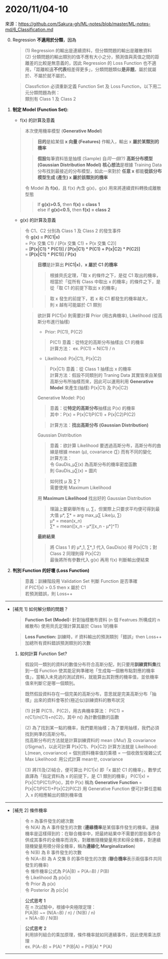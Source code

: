 # 2020/11/04-10
來源：https://github.com/Sakura-gh/ML-notes/blob/master/ML-notes-md/6_Classification.md

0.  Regression <b>不適用於分類</b>，因為<br>
    > (1) Regression 的輸出是連續資料，但分類問題的輸出是離散資料<br>
    > (2) 分類問題的輸出類別的值不應有大小之分，預測值與真值之間的距離差的比較是無意義的，因此 Regression 的 Loss Function 也不適用，「距離較遠<b>不代表</b>相差得更多」，分類問題類似<b>是非題</b>，屬於就屬於、不屬於就不屬於。
    
    > Classfiction 必須重新定義 Function Set 及 Loss Function，以下用二元分類問題為例：<br>
    > 類別有 Class 1 及 Class 2
0.  <b>制定 Model (Function Set):</b><br>
    * f(x) 的計算及意義
    > 本次使用機率模型 (**Generative Model**)<br>
    >> **目的**是給某個 **x 向量 (Features)** 作輸入，輸出 x **屬於某類別的機率**
    >
    >> **假設**每筆資料皆是抽樣 (Sample) 自*同一個(?)* **高斯分布模型 (Gaussian Distribution Model)**
    >> **核心想法**是根據 Training Data 分布找到最接近的分布模型，如此一來對於 **任意 x** 都能**從該分布模型生成 (產生) x 屬於該類別的機率**
    >
    > 令 Model 為 <b>f(x)</b>，且 f(x) 內含 g(x)，g(x) 用來將連續資料轉換成離散型態</b><br>
    >> If <b>g(x)>0.5,</b> then <b>f(x) = class 1</b><br>
    >> else if <b>g(x)<0.5,</b> then <b>f(x) = class 2</b><br>
    * g(x) 的計算及意義
    > 令 C1、C2 分別為 Class 1 及 Class 2 的發生事件<BR>
    > 令 <b>g(x) = P(C1|x)</b><br>
    > = P(x 交集 C1) / [P(x 交集 C1) + P(x 交集 C2)]<br>
    > = <b>[P(x|C1) * P(C1)] / [P(x|C1) * P(C1) + P(x|C2) * P(C2)]</b><br>
    > = <b>[P(x|C1) * P(C1)] / P(x)</b>
    >> <b>目標</b>是計算出 <b>P(C1|x)</b>，<b>x 屬於 C1 的機率</b>
    >>> 根據貝氏定理，「取 x 的條件之下，是從 C1 取出的機率，相當於「從所有 Class 中取出 x 的機率」的條件之下，是從「取 C1 的前提下取出 x 的機率」
    >>
    >>> 取 x 發生的前提下，若 x 和 C1 都發生的機率越大，<br>則 x 越有可能屬於 C1 類別
    >
    >> 欲計算 P(C1|x) 則需要計算 Prior (用古典機率), Likelihood (從高斯分布進行抽樣)<br>
    >> * Prior: P(C1), P(C2)<br>
    >> > P(C1) 意義：從特定的高斯分布抽樣出 C1 的機率<br>
    >>> 計算方法： ex. P(C1) = N(C1) / n
    >>
    >> * Likelihood: P(x|C1), P(x|C2)
    >>> P(x|C1) 意義：從 Class 1 抽樣出 x 的機率<br>
    >>> 計算方法：假設不同類別的 Traning Data 其實皆來自某個高斯分布所抽樣而來，因此可以運用利用 **Generative Model** 來產生(抽樣) P(x|C1) 及 P(x|C2)
    >>
    >> Generative Model: P(x)
    >>> 意義：從**特定的高斯分布**抽樣出 P(x) 的機率<br>
    >>> 其中：P(x) =  P(x|C1)P(C1) + P(x|C2)P(C2)
    >>
    >>> 計算方法：**找出高斯分布 (Gaussian Distribution)**
    >>
    >> Gaussian Distribution
    >>> 意義：欲計算 Likelihood 要透過高斯分布，高斯分布的曲線是根據 mean (μ), covariance (∑) 而有不同的變化<br>
    >>> 計算方法：<br>
    >>> 令 GauDis_μ∑(x) 為高斯分布的機率密度函數<br>
    >>> 則 GauDis_μ∑(x) = 圖片<br>
    >>
    >>> 如何找 μ 及 ∑ ?<br>
    >>> 需要使用 Maximum Likelihood
    >>
    >> 用 **Maximum Likelihood** 找出好的 Gaussian Distribution
    >>> 理論上要窮舉所有 μ, ∑，但實際上只要求平均便可得到最大值
    >>> μ*, ∑* = arg max_μ∑ Like(μ, ∑)<br>
    >>> μ* = mean(x_n)<br>
    >>> ∑* = mean([x_n - μ*][x_n - μ*]^T)<br>
    >>
    >> **最終結果**<br>
    >>> 將 Class 1 的 μ\*_1, ∑\*_1 代入 GauDis(x) 得 P(x|C1)；對Class 2 同理則得 P(x|C2)<br>
    >>> 最後將所有參數代入 g(x) 再用 f(x) 判斷輸出便結束

0.  <b>判別 Function 的好壞 (Loss Function)</b><br>
    > 意義：訓練階段用 Validation Set 判斷 Function 是否準確<br>
    > if P(C1|x) > 0.5 then x 屬於 C1<br>
    > 若預測錯誤，則 Loss++

---    
* [補充 1] 如何解分類的問題？
    > <b>Function Set (Model):</b> 針對抽樣散布資料 (n 個 Featrues 所構成的 n 維散布) 使用貝氏定理計算其屬於 Class 1的機率
    
    > <b>Loss Function:</b> 
    > 訓練時，if 資料輸出的預測類別「錯誤」then Loss++<br>
    > 加總所有資料錯誤預測類別的次數

    1. 如何計算 Function Set?
    > 假設同一類別的資料的數值分布符合高斯分配，則只要用<b>訓練資料集</b>找到一個 Function 使其能足夠準確地「生成每一個散布點對應的機率值」，當輸入未見過的測試資料，就能算出其對應的機率值，並依機率值來判斷它是哪一個類別。
    
    > 既然假設資料存在一個完美的高斯分布，意思就是完美高斯分布「抽樣」出來的資料會等於(極近似)訓練資料的散布狀況   
    
    > (1) 計算 P(C1)、P(C2)，用古典機率算法： P(C1) = n(C1)/n(C1)+n(C2)，其中 n() 為計數個數的函數
    
    > (2) 為了找到某一點的機率，我們要用抽樣；為了要用抽樣，我們必須找到夠準的高斯分布。<br>
    找高斯分布的方法就是計算訓練資料的 mean (/Mu/) 及 covariance (/Sigma/)，以此可計算 P(x|C1)、P(x|C2)
    計算方法就是 Likelihood: L(mean, covariance) = 個別資料機率值的乘積 = 一個收斂型複雜公式<br>
    Max Likelihood: 用公式計算 meanㄝ, covariance
    
    > (3) 將(1)及(2)結合，便可算出 P(C1|x) 即「x 屬於 C1 的機率」，數學式直譯為「指定資料為 x 的前提下，是 C1 類別的機率」
    P(C1|x) = P(x|C1)P(C1)/P(x)，其中 P(x) 稱為 <b>Generative Function</b> = P(x|C1)P(C1)+P(x|C2)P(C2)
    用 Generative Function 便可計算任意輸入 x 的相應輸出的類別機率值

---
* [補充 2] 條件機率
    > 令 n 為事件發生的總次數 <br>
    > 令 N(A) 為 A 事件發生的次數 (**邊緣機率**是某個事件發生的機率。邊緣機率是這樣得到的：在聯合機率中，把最終結果中不需要的那些事件合併成其事件的全機率而消失，對離散隨機變量用求和得全機率，對連續隨機變量用積分得全機率，稱為**邊緣化 Marginalization**) <br>
    > 令 N(B) 為 B 事件發生的次數 <br>
    > 令 N(A∩B) 為 A 交集 B 的事件發生的次數 (**聯合機率**表示兩個事件共同發生的機率) <br>
    > 令 條件機率公式為 P(A|B) = P(A∩B) / P(B) <br>
    > 令 Likelihood 為 p(x|c)<br>
    > 令 Prior 為 p(x)<br>
    > 令 Posterior 為 p(c|x) 
  
    > <b>公式思考 1</b><br>
    > 在 n 次試驗中，根據中央極限定理：<br>
    > P(A|B) ~= (N(A∩B) / n) / (N(B) / n)<br>
    > = N(A∩B) / N(B)<br>

    > <b>公式思考 2</b><br> 
    > 利用排列組合的乘加原理，條件機率就如同連續事件，因此使用乘法原理<br>
    > ex. P(A∩B) = P(A) * P(B|A) = P(B|A) * P(A)

----
